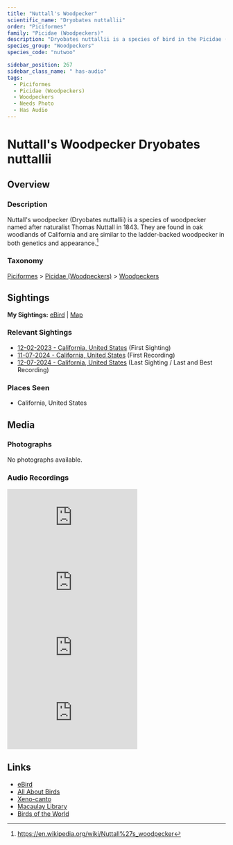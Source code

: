 ```yaml
---
title: "Nuttall's Woodpecker"
scientific_name: "Dryobates nuttallii"
order: "Piciformes"
family: "Picidae (Woodpeckers)"
description: "Dryobates nuttallii is a species of bird in the Picidae (Woodpeckers) family. It has been observed 11 times. It has been recorded."
species_group: "Woodpeckers"
species_code: "nutwoo"

sidebar_position: 267
sidebar_class_name: " has-audio"
tags: 
  - Piciformes
  - Picidae (Woodpeckers)
  - Woodpeckers
  - Needs Photo
  - Has Audio
---
```


# Nuttall's Woodpecker <span className='sci_name'>Dryobates nuttallii</span>

## Overview

### Description
Nuttall's woodpecker (Dryobates nuttallii) is a species of woodpecker named after naturalist Thomas Nuttall in 1843. They are found in oak woodlands of California and are similar to the ladder-backed woodpecker in both genetics and appearance.[^1]

[^1]: https://en.wikipedia.org/wiki/Nuttall%27s_woodpecker

### Taxonomy
[Piciformes](/tags/piciformes) > [Picidae (Woodpeckers)](/tags/picidae-woodpeckers) > [Woodpeckers](/tags/woodpeckers)


## Sightings

**My Sightings:** [eBird](https://ebird.org/lifelist?r=world&time=life&spp=nutwoo) | [Map](/map?species_code=nutwoo)

### Relevant Sightings

* [12-02-2023 - California, United States](https://ebird.org/checklist/S155611564) (First Sighting)
* [11-07-2024 - California, United States](https://ebird.org/checklist/S203225147) (First Recording)
* [12-07-2024 - California, United States](https://ebird.org/checklist/S204701057) (Last Sighting / Last and Best Recording)

### Places Seen

* California, United States



## Media
### Photographs
No photographs available.

### Audio Recordings
<iframe className="audio_iframe" src="https://macaulaylibrary.org/asset/626559387/embed" frameBorder="0" allowFullScreen></iframe>
<iframe className="audio_iframe" src="https://macaulaylibrary.org/asset/627219229/embed" frameBorder="0" allowFullScreen></iframe>
<iframe className="audio_iframe" src="https://macaulaylibrary.org/asset/627219231/embed" frameBorder="0" allowFullScreen></iframe>
<iframe className="audio_iframe" src="https://macaulaylibrary.org/asset/627219491/embed" frameBorder="0" allowFullScreen></iframe>

## Links
* [eBird](https://ebird.org/species/nutwoo) 
* [All About Birds](https://www.allaboutbirds.org/guide/nutwoo) 
* [Xeno-canto](https://www.xeno-canto.org/species/dryobates-nuttallii) 
* [Macaulay Library](https://search.macaulaylibrary.org/catalog?taxonCode=nutwoo&sort=rating_rank_desc)
* [Birds of the World](https://birdsoftheworld.org/bow/species/nutwoo)

